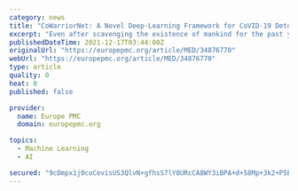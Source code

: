 ```yaml
---
category: news
title: "CoWarriorNet: A Novel Deep-Learning Framework for CoVID-19 Detection from Chest X-Ray Images."
excerpt: "Even after scavenging the existence of mankind for the past year, the wrath of CoVID-19 is yet to die down. Countries like India are still getting haunted by the devastating conundrum, with coronavirus ripping through its citizens in the concurrent second wave."
publishedDateTime: 2021-12-17T03:44:00Z
originalUrl: "https://europepmc.org/article/MED/34876770"
webUrl: "https://europepmc.org/article/MED/34876770"
type: article
quality: 0
heat: 0
published: false

provider:
  name: Europe PMC
  domain: europepmc.org

topics:
  - Machine Learning
  - AI

secured: "9cDmpx1j0coCevisUS3QlvN+gfhsS7lY0URcCA8WY3iBPA+d+58Mp+3k2+P5EEadZw1Gn5JtSk+2nSnM2gdEFOkZYnCOiNbYQv+fFVVtsYZjiBV7ytjA+AnsR4vXPB/kmSWPUtMG3Ao7kpxVpe7GtQm2yNqtd0Kmq2A8cFMJ/y2YlDhRCKK6tlhM6kMcSh62IVolTdPAi6LWSsOGCBc+YD0mLcdp+1VeVrL5QwmB4r0hPgWaR1v37qoLJ3Vf1t2ILUEnp2jIpLO1rbtmabB/6bz0KLXICKQCM4T4tykANHx+qWxyVC2z00QC1Rxx31vtAE1tdB0o61modbWi2TAPUPp2JHz9A3Y37QQspfWMABU=;0wrQqEPhZol/XWqITeMpbA=="
---
```


